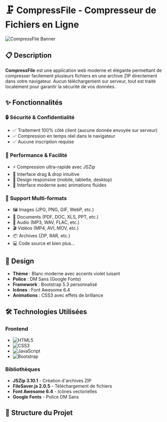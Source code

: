 
# 🗜️ CompressFile - Compresseur de Fichiers en Ligne

![CompressFile Banner](https://images.unsplash.com/photo-1558494949-ef010cbdcc31?ixlib=rb-4.0.3&auto=format&fit=crop&w=1200&h=400&q=80)

## 📋 Description

**CompressFile** est une application web moderne et élégante permettant de compresser facilement plusieurs fichiers en une archive ZIP directement dans votre navigateur. Aucun téléchargement sur serveur, tout est traité localement pour garantir la sécurité de vos données.

## ✨ Fonctionnalités

### 🔒 **Sécurité & Confidentialité**
- ✅ Traitement 100% côté client (aucune donnée envoyée sur serveur)
- ✅ Compression en temps réel dans le navigateur
- ✅ Aucune inscription requise

### 🚀 **Performance & Facilité**
- ⚡ Compression ultra-rapide avec JSZip
- 🎯 Interface drag & drop intuitive
- 📱 Design responsive (mobile, tablette, desktop)
- 🎨 Interface moderne avec animations fluides

### 📁 **Support Multi-formats**
- 🖼️ Images (JPG, PNG, GIF, WebP, etc.)
- 📄 Documents (PDF, DOC, XLS, PPT, etc.)
- 🎵 Audio (MP3, WAV, FLAC, etc.)
- 🎬 Vidéos (MP4, AVI, MOV, etc.)
- 📦 Archives (ZIP, RAR, etc.)
- 💻 Code source et bien plus...

## 🎨 Design

- **Thème** : Blanc moderne avec accents violet luisant
- **Police** : DM Sans (Google Fonts)
- **Framework** : Bootstrap 5.3 personnalisé
- **Icônes** : Font Awesome 6.4
- **Animations** : CSS3 avec effets de brillance

## 🛠️ Technologies Utilisées

### Frontend
- ![HTML5](https://img.shields.io/badge/HTML5-E34F26?style=flat&logo=html5&logoColor=white)
- ![CSS3](https://img.shields.io/badge/CSS3-1572B6?style=flat&logo=css3&logoColor=white)
- ![JavaScript](https://img.shields.io/badge/JavaScript-F7DF1E?style=flat&logo=javascript&logoColor=black)
- ![Bootstrap](https://img.shields.io/badge/Bootstrap-7952B3?style=flat&logo=bootstrap&logoColor=white)

### Bibliothèques
- **JSZip 3.10.1** - Création d'archives ZIP
- **FileSaver.js 2.0.5** - Téléchargement de fichiers
- **Font Awesome 6.4** - Icônes vectorielles
- **Google Fonts** - Police DM Sans

## 📁 Structure du Projet

